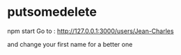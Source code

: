 # putsomedelete

npm start
Go to :
http://127.0.0.1:3000/users/Jean-Charles

and change your first name for a better one
